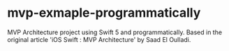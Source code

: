 # mvp-exmaple-programmatically
MVP Architecture project using Swift 5 and programmatically. Based in the original article 'iOS Swift : MVP Architecture' by Saad El Oulladi.
